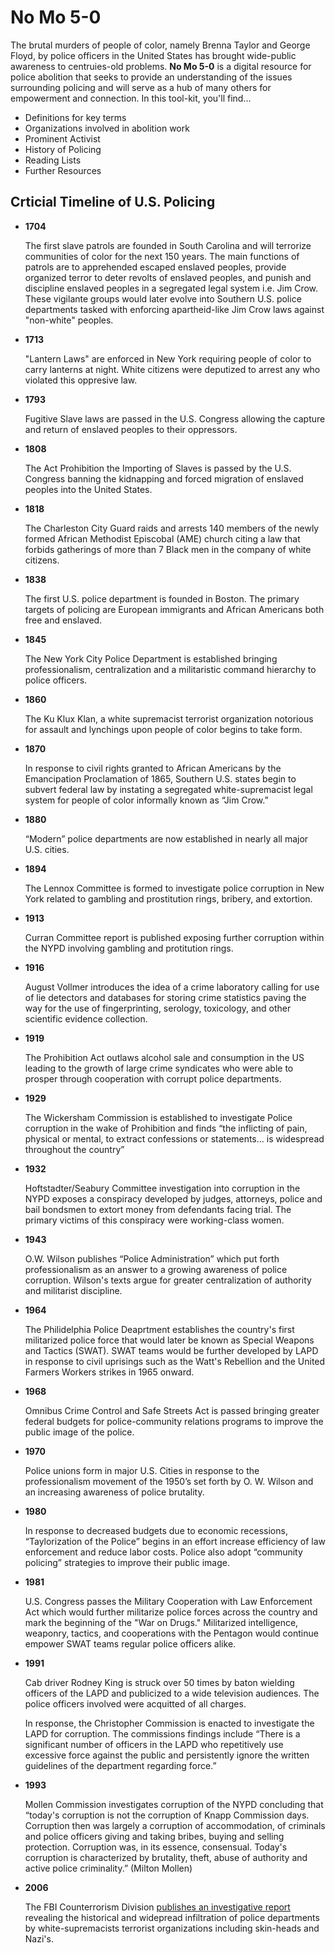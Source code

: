 # No Mo 5-0

The brutal murders of people of color, namely Brenna Taylor and George Floyd, by police officers in the United States has brought wide-public awareness to centruies-old problems. **No Mo 5-0** is a digital resource for police abolition that seeks to provide an understanding of the issues surrounding policing and will serve as a hub of many others for empowerment and connection. In this tool-kit, you'll find...

- Definitions for key terms
- Organizations involved in abolition work
- Prominent Activist
- History of Policing
- Reading Lists
- Further Resources

## Crticial Timeline of U.S. Policing

- **1704**

  The first slave patrols are founded in South Carolina and will terrorize communities of color for the next 150 years. The main functions of patrols are to apprehended escaped enslaved peoples, provide organized terror to deter revolts of enslaved peoples, and punish and discipline enslaved peoples in a segregated legal system i.e. Jim Crow. These vigilante groups would later evolve into Southern U.S. police departments tasked with enforcing apartheid-like Jim Crow laws against "non-white" peoples.
  
 - **1713**
 
   "Lantern Laws" are enforced in New York requiring people of color to carry lanterns at night. White citizens were deputized to arrest any who violated this oppresive law.

- **1793**

  Fugitive Slave laws are passed in the U.S. Congress allowing the capture and return of enslaved peoples to their oppressors.

- **1808**

  The Act Prohibition the Importing of Slaves is passed by the U.S. Congress banning the kidnapping and forced migration of enslaved peoples into the United States.

- **1818**

  The Charleston City Guard raids and arrests 140 members of the newly formed African Methodist Episcobal (AME) church citing a law that forbids gatherings of more than 7 Black men in the company of white citizens.

- **1838**

  The first U.S. police department is founded in Boston. The primary targets of policing are European immigrants and African Americans both free and enslaved.

- **1845**

  The New York City Police Department is established bringing professionalism, centralization and a militaristic command hierarchy to police officers.

- **1860**

  The Ku Klux Klan, a white supremacist terrorist organization notorious for assault and lynchings upon people of color begins to take form.

- **1870**

  In response to civil rights granted to African Americans by the Emancipation Proclamation of 1865, Southern U.S. states begin to subvert federal law by instating a segregated white-supremacist legal system for people of color informally known as “Jim Crow.”

- **1880**

  “Modern” police departments are now established in nearly all major U.S. cities.

- **1894**

  The Lennox Committee is formed to investigate police corruption in New York related to gambling and prostitution rings, bribery, and extortion.  

- **1913**

  Curran Committee report is published exposing further corruption within the NYPD involving gambling and protitution rings.

- **1916**

  August Vollmer introduces the idea of a crime laboratory calling for use of lie detectors and databases for storing crime statistics paving the way for the use of fingerprinting, serology, toxicology, and other scientific evidence collection.

- **1919**

  The Prohibition Act outlaws alcohol sale and consumption in the US leading to the growth of large crime syndicates who were able to prosper through cooperation with corrupt police departments.

- **1929**

  The Wickersham Commission is established to investigate Police corruption in the wake of Prohibition and finds “the inflicting of pain, physical or mental, to extract confessions or statements... is widespread throughout the country”

- **1932**

  Hoftstadter/Seabury Committee investigation into corruption in the NYPD exposes a conspiracy developed by judges, attorneys, police and bail bondsmen to extort money from defendants facing trial. The primary victims of this conspiracy were working-class women.

- **1943**

  O.W. Wilson publishes “Police Administration” which put forth professionalism as an answer to a growing awareness of police corruption. Wilson's texts argue for greater centralization of authority and militarist discipline.
  
- **1964**

  The Philidelphia Police Deaprtment establishes the country's first militarized police force that would later be known as Special Weapons and Tactics (SWAT). SWAT teams would be further developed by LAPD in response to civil uprisings such as the Watt's Rebellion and the United Farmers Workers strikes in 1965 onward.

- **1968**

  Omnibus Crime Control and Safe Streets Act is passed bringing greater federal budgets for police-community relations programs to improve the public image of the police.

- **1970**

  Police unions form in major U.S. Cities in response to the professionalism movement of the 1950’s set forth by O. W. Wilson and an increasing awareness of police brutality.

- **1980**

  In response to decreased budgets due to economic recessions, “Taylorization of the Police” begins in an effort increase efficiency of law enforcement and reduce labor costs. Police also adopt “community policing” strategies to improve their public image.
  
- **1981**

  U.S. Congress passes the Military Cooperation with Law Enforcement Act which would further militarize police forces across the country and mark the beginning of the "War on Drugs." Militarized intelligence, weaponry, tactics, and cooperations with the Pentagon would continue empower SWAT teams regular police officers alike.

- **1991**

  Cab driver Rodney King is struck over 50 times by baton wielding officers of the LAPD and publicized to a wide television audiences. The police officers involved were acquitted of all charges.
  
  In response, the Christopher Commission is enacted to investigate the LAPD for corruption. The commissions findings include “There is a significant number of officers in the LAPD who repetitively use excessive force against the public and persistently ignore the written guidelines of the department regarding force.”

- **1993**

  Mollen Commission investigates corruption of the NYPD concluding that “today's corruption is not the corruption of Knapp Commission days. Corruption then was largely a corruption of accommodation, of criminals and police officers giving and taking bribes, buying and selling protection. Corruption was, in its essence, consensual. Today's corruption is characterized by brutality, theft, abuse of authority and active police criminality.” (Milton Mollen)
  
- **2006**

  The FBI Counterrorism Division [publishes an investigative report](https://theintercept.com/2017/01/31/the-fbi-has-quietly-investigated-white-supremacist-infiltration-of-law-enforcement/) revealing the historical and widepread infiltration of police departments by white-supremacists terrorist organizations including skin-heads and Nazi's. 
